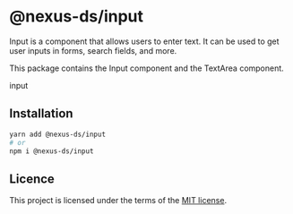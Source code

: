 # @nexus-ds/input

Input is a component that allows users to enter text. It can be used to get user inputs in forms, search fields, and more.

This package contains the Input component and the TextArea component.

input

## Installation

```sh
yarn add @nexus-ds/input
# or
npm i @nexus-ds/input
```



## Licence

This project is licensed under the terms of the
[MIT license](https://github.com/NexusDesignSystem/nexus-ds/blob/main/LICENSE).
